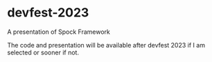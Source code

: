 # devfest-2023
A presentation of Spock Framework

The code and presentation will be available after devfest 2023 if I am selected or sooner if not.
